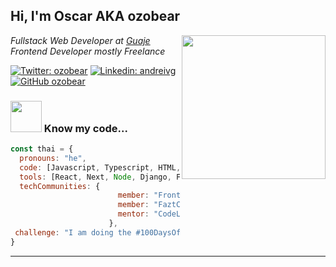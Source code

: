 <h2> Hi, I'm Oscar AKA ozobear</h2>
<img align='right' src="https://media.giphy.com/media/USV0ym3bVWQJJmNu3N/giphy.gif" width="230">
<p><em>Fullstack Web Developer at <a href="http://www.guaje.mx">Guaje</a></br>Frontend Developer mostly Freelance 
</em></p>

[![Twitter: ozobear](https://img.shields.io/twitter/follow/ozobear?style=social)](https://twitter.com/ozobear)
[![Linkedin: andreivg](https://img.shields.io/badge/-thaianebraga-blue?style=flat-square&logo=Linkedin&logoColor=white&link=https://www.linkedin.com/in/andreivg/)](https://www.linkedin.com/in/andreivg/)
[![GitHub ozobear](https://img.shields.io/github/followers/ozobear?label=follow&style=social)](https://github.com/ozobear)


### <img src="https://media.giphy.com/media/ynaCWB9soHk1a/giphy.gif" width="50"> Know my code...  

```javascript
const thai = {
  pronouns: "he",
  code: [Javascript, Typescript, HTML, CSS, Python],
  tools: [React, Next, Node, Django, Firebase, Figma],
  techCommunities: {
                        member: "FrontendCafé",
                        member: "FaztCode",
                        mentor: "CodeLiners"
                      },
 challenge: "I am doing the #100DaysOfCode challenge focused on react, typescript and cloud"
}
```
---
